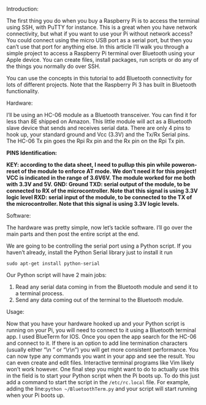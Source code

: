 Introduction:

The first thing you do when you buy a Raspberry Pi is to access the terminal using SSH, with PuTTY for instance. This is a great when you have network connectivity, but what if you want to use your Pi without network access? You could connect using the micro USB port as a serial port, but then you can’t use that port for anything else. In this article I’ll walk you through a simple project to access a Raspberry Pi terminal over Bluetooth using your Apple device. You can create files, install packages, run scripts or do any of the things you normally do over SSH.

You can use the concepts in this tutorial to add Bluetooth connectivity for lots of different projects. Note that the Raspberry Pi 3 has built in Bluetooth functionality.

Hardware:

I’ll be using an HC-06 module as a Bluetooth transceiver. You can find it for less than 8E shipped on Amazon. This little module will act as a Bluetooth slave device that sends and receives serial data. There are only 4 pins to hook up, your standard ground and Vcc (3.3V) and the Tx/Rx Serial pins. The HC-06 Tx pin goes the Rpi Rx pin and the Rx pin on the Rpi Tx pin. 

  **PINS Identification:**

**KEY: according to the data sheet, I need to pull­up this pin while power­on­reset of the module to enforce AT mode. We don't need it for this project!
VCC is indicated in the range of 3.6V­6V. The module worked for me both with 3.3V and 5V.
GND: Ground
TXD: serial output of the module, to be connected to RX of the microcontroller. Note that this signal is using 3.3V logic level
RXD: serial input of the module, to be connected to the TX of the microcontroller. Note that this signal is using 3.3V logic levels.**

Software:

The hardware was pretty simple,  now let’s tackle software. I’ll go over the main parts and then post the entire script at the end.

We are going to be controlling the serial port using a Python script. If you haven’t already, install the Python Serial library just to install it run  
``` 
sudo apt-get install python-serial 

``` 

Our Python script will have 2 main jobs:

1) Read any serial data coming in from the Bluetooth module and send it to a terminal process.
2) Send any data coming out of the terminal to the Bluetooth module.

Usage: 

Now that you have your hardware hooked up and your Python script is running on your Pi, you will need to connect to it using a Bluetooth terminal app. I used BlueTerm for IOS. 
Once you open the app search for the HC-06 and connect to it. If there is an option to add line termination characters (usually either “\n ” or “\r\n”) you will get more consistent performance. You can now type any commands you want in your app and see the result. You can even create and edit files. Interactive terminal programs like Vim likely won’t work however. One final step you might want to do to actually use this in the field is to start your Python script when the Pi boots up. To do this just add a command to start the script in the ``` /etc/rc.local ``` file. For example, adding the line:``` python ~/BluetoothTerm.py ``` and your script will start running when your Pi boots up.
